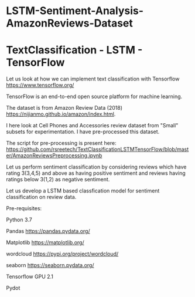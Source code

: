 # LSTM-Sentiment-Analysis-AmazonReviews-Dataset

# TextClassification - LSTM - TensorFlow

Let us look at how we can implement text classification with Tensorflow https://www.tensorflow.org/ 

TensorFlow is an end-to-end open source platform for machine learning.

The dataset is from Amazon Review Data (2018) https://nijianmo.github.io/amazon/index.html.

I here look at Cell Phones and Accessories review dataset from "Small" subsets for experimentation. I have pre-processed this dataset. 

The script for pre-processing is present here: https://github.com/rsreetech/TextClassificationLSTMTensorFlow/blob/master/AmazonReviewsPreprocessing.ipynb


Let us perform sentiment classification by considering reviews which have rating 3(3,4,5) and above as having positive sentiment and reviews having ratings below 3(1,2) as negative sentiment. 

Let us develop a LSTM based classfication model for sentiment classification on review data.

Pre-requisites:

Python 3.7

Pandas https://pandas.pydata.org/

Matplotlib https://matplotlib.org/

wordcloud https://pypi.org/project/wordcloud/

seaborn https://seaborn.pydata.org/

Tensorflow GPU 2.1

Pydot

 
